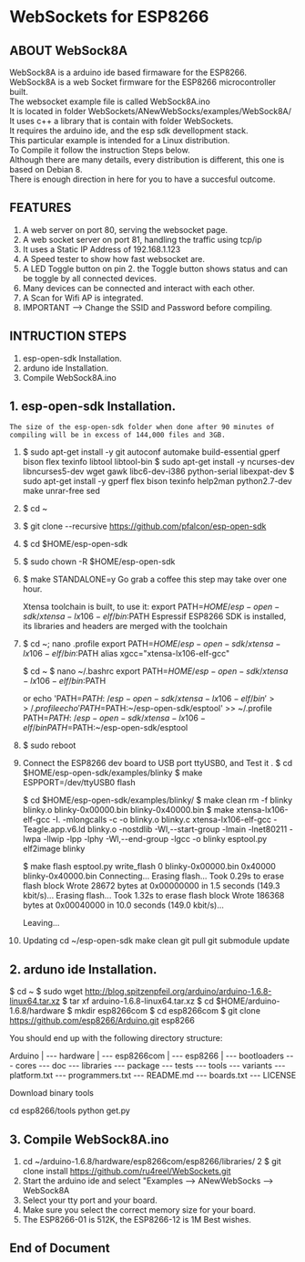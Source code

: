 # WebSockets for ESP8266


## ABOUT WebSock8A
WebSock8A is a arduino ide based firmaware for the ESP8266.  
WebSock8A is a web Socket firmware for the ESP8266 microcontroller built.  
The websocket example file is called WebSock8A.ino  
It is located in folder WebSockets/ANewWebSocks/examples/WebSock8A/  
It uses c++ a library that is contain with folder WebSockets.  
It requires the arduino ide, and the esp sdk devellopment stack.  
This particular example is intended for a Linux distribution.  
To Compile it follow the instruction Steps below.  
Although there are many details, every distribution is different, this one is based on Debian 8.  
There is enough direction in here for you to have a succesful outcome.  


## FEATURES
1.	A web server on port 80, serving the websocket page.
2.	A web socket server on port 81, handling the traffic using tcp/ip
3.	It uses a Static IP Address of 192.168.1.123 
4.	A Speed tester to show how fast websocket are.
5.	A LED Toggle button on pin 2. the Toggle button shows status and can be toggle by all connected devices.
6.	Many devices can be connected and interact with each other.
7.	A Scan for Wifi AP is integrated.
8.	IMPORTANT --> Change the SSID  and Password before compiling.


## INTRUCTION STEPS
1.	esp-open-sdk Installation.
2.	arduno ide Installation.
3.	Compile WebSock8A.ino
	


## 1.	esp-open-sdk Installation. 
	The size of the esp-open-sdk folder when done after 90 minutes of compiling will be in excess of 144,000 files and 3GB.
1.	$ sudo apt-get install -y git autoconf automake build-essential gperf bison flex texinfo libtool libtool-bin
        $ sudo apt-get install -y ncurses-dev libncurses5-dev wget gawk libc6-dev-i386 python-serial libexpat-dev 
	$ sudo apt-get install -y gperf flex bison texinfo help2man python2.7-dev make unrar-free sed
2.	$ cd ~
3.	$ git clone --recursive https://github.com/pfalcon/esp-open-sdk
4.	$ cd $HOME/esp-open-sdk
5.	$ sudo chown -R $HOME/esp-open-sdk
6.	$ make STANDALONE=y
	Go grab a coffee this step may take over one hour.

	Xtensa toolchain is built, to use it:
	export PATH=$HOME/esp-open-sdk/xtensa-lx106-elf/bin:$PATH
	Espressif ESP8266 SDK is installed, its libraries and headers are merged with the toolchain

7.	$ cd ~; nano .profile
	export PATH=$HOME/esp-open-sdk/xtensa-lx106-elf/bin:$PATH
	alias xgcc="xtensa-lx106-elf-gcc"

	$ cd ~
	$ nano ~/.bashrc
	export PATH=$HOME/esp-open-sdk/xtensa-lx106-elf/bin:$PATH

	or
	echo 'PATH=$PATH:~/esp-open-sdk/xtensa-lx106-elf/bin' >> ~/.profile
	echo 'PATH=$PATH:~/esp-open-sdk/esptool' >> ~/.profile
	PATH=$PATH:~/esp-open-sdk/xtensa-lx106-elf/bin
	PATH=$PATH:~/esp-open-sdk/esptool

8.	$ sudo reboot
9.	Connect the ESP8266 dev board to USB port ttyUSB0, and Test it .
	$ cd $HOME/esp-open-sdk/examples/blinky
	$ make ESPPORT=/dev/ttyUSB0 flash

	$ cd $HOME/esp-open-sdk/examples/blinky/
	$ make clean
	rm -f blinky blinky.o blinky-0x00000.bin blinky-0x40000.bin
	$ make
	xtensa-lx106-elf-gcc -I. -mlongcalls   -c -o blinky.o blinky.c
	xtensa-lx106-elf-gcc -Teagle.app.v6.ld  blinky.o  -nostdlib -Wl,--start-group -lmain -lnet80211 -lwpa -llwip -lpp -lphy -Wl,--end-group -lgcc -o blinky
	esptool.py elf2image blinky

	$ make flash
	esptool.py write_flash 0 blinky-0x00000.bin 0x40000 blinky-0x40000.bin
	Connecting...
	Erasing flash...
	Took 0.29s to erase flash block
	Wrote 28672 bytes at 0x00000000 in 1.5 seconds (149.3 kbit/s)...
	Erasing flash...
	Took 1.32s to erase flash block
	Wrote 186368 bytes at 0x00040000 in 10.0 seconds (149.0 kbit/s)...

	Leaving...

10.	Updating
	cd ~/esp-open-sdk
	make clean
	git pull
	git submodule update




## 2.	arduno ide Installation. 

$ cd ~
$ sudo wget http://blog.spitzenpfeil.org/arduino/arduino-1.6.8-linux64.tar.xz
$ tar xf arduino-1.6.8-linux64.tar.xz
$ cd $HOME/arduino-1.6.8/hardware
$ mkdir esp8266com
$ cd esp8266com
$ git clone https://github.com/esp8266/Arduino.git esp8266

You should end up with the following directory structure:

Arduino
|
--- hardware
    |
    --- esp8266com
        |
        --- esp8266
            |
            --- bootloaders
            --- cores
            --- doc
            --- libraries
            --- package
            --- tests
            --- tools
            --- variants
            --- platform.txt
            --- programmers.txt
            --- README.md
            --- boards.txt
            --- LICENSE

Download binary tools

cd esp8266/tools
python get.py




## 3.	Compile WebSock8A.ino 

1.	cd ~/arduino-1.6.8/hardware/esp8266com/esp8266/libraries/
2	$ git clone install https://github.com/ru4reel/WebSockets.git 
3.	Start the arduino ide and select "Examples --> ANewWebSocks --> WebSock8A
4.	Select your tty port and your board.
5.	Make sure you select the correct memory size for your board.
6.	The ESP8266-01 is 512K, the ESP8266-12 is 1M
	Best wishes.

## End of Document


